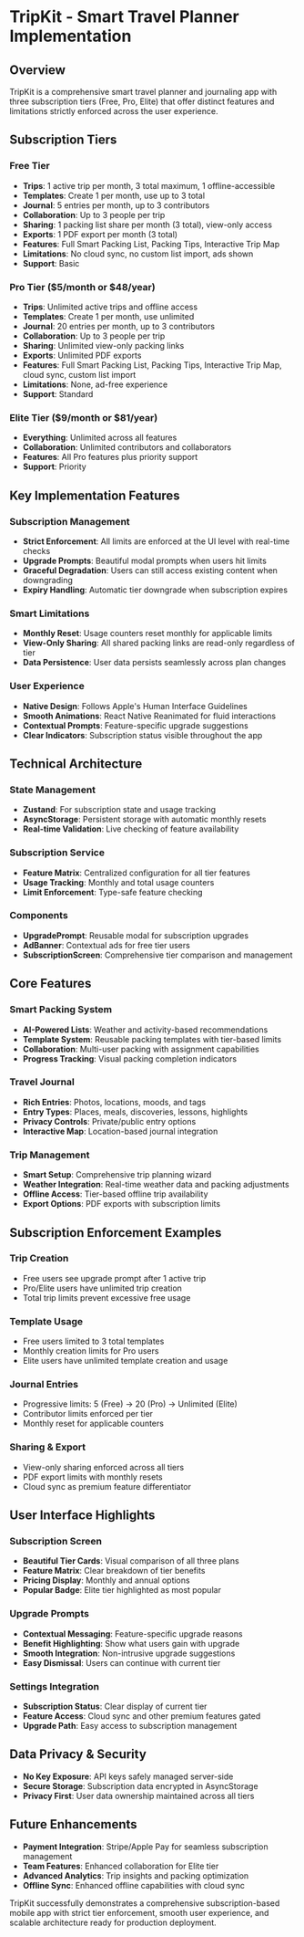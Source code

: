 # TripKit - Smart Travel Planner Implementation

## Overview
TripKit is a comprehensive smart travel planner and journaling app with three subscription tiers (Free, Pro, Elite) that offer distinct features and limitations strictly enforced across the user experience.

## Subscription Tiers

### Free Tier
- **Trips**: 1 active trip per month, 3 total maximum, 1 offline-accessible
- **Templates**: Create 1 per month, use up to 3 total
- **Journal**: 5 entries per month, up to 3 contributors
- **Collaboration**: Up to 3 people per trip
- **Sharing**: 1 packing list share per month (3 total), view-only access
- **Exports**: 1 PDF export per month (3 total)
- **Features**: Full Smart Packing List, Packing Tips, Interactive Trip Map
- **Limitations**: No cloud sync, no custom list import, ads shown
- **Support**: Basic

### Pro Tier ($5/month or $48/year)
- **Trips**: Unlimited active trips and offline access
- **Templates**: Create 1 per month, use unlimited
- **Journal**: 20 entries per month, up to 3 contributors  
- **Collaboration**: Up to 3 people per trip
- **Sharing**: Unlimited view-only packing links
- **Exports**: Unlimited PDF exports
- **Features**: Full Smart Packing List, Packing Tips, Interactive Trip Map, cloud sync, custom list import
- **Limitations**: None, ad-free experience
- **Support**: Standard

### Elite Tier ($9/month or $81/year)
- **Everything**: Unlimited across all features
- **Collaboration**: Unlimited contributors and collaborators
- **Features**: All Pro features plus priority support
- **Support**: Priority

## Key Implementation Features

### Subscription Management
- **Strict Enforcement**: All limits are enforced at the UI level with real-time checks
- **Upgrade Prompts**: Beautiful modal prompts when users hit limits
- **Graceful Degradation**: Users can still access existing content when downgrading
- **Expiry Handling**: Automatic tier downgrade when subscription expires

### Smart Limitations
- **Monthly Reset**: Usage counters reset monthly for applicable limits
- **View-Only Sharing**: All shared packing links are read-only regardless of tier
- **Data Persistence**: User data persists seamlessly across plan changes

### User Experience
- **Native Design**: Follows Apple's Human Interface Guidelines
- **Smooth Animations**: React Native Reanimated for fluid interactions
- **Contextual Prompts**: Feature-specific upgrade suggestions
- **Clear Indicators**: Subscription status visible throughout the app

## Technical Architecture

### State Management
- **Zustand**: For subscription state and usage tracking
- **AsyncStorage**: Persistent storage with automatic monthly resets
- **Real-time Validation**: Live checking of feature availability

### Subscription Service
- **Feature Matrix**: Centralized configuration for all tier features
- **Usage Tracking**: Monthly and total usage counters
- **Limit Enforcement**: Type-safe feature checking

### Components
- **UpgradePrompt**: Reusable modal for subscription upgrades
- **AdBanner**: Contextual ads for free tier users
- **SubscriptionScreen**: Comprehensive tier comparison and management

## Core Features

### Smart Packing System
- **AI-Powered Lists**: Weather and activity-based recommendations
- **Template System**: Reusable packing templates with tier-based limits
- **Collaboration**: Multi-user packing with assignment capabilities
- **Progress Tracking**: Visual packing completion indicators

### Travel Journal
- **Rich Entries**: Photos, locations, moods, and tags
- **Entry Types**: Places, meals, discoveries, lessons, highlights
- **Privacy Controls**: Private/public entry options
- **Interactive Map**: Location-based journal integration

### Trip Management
- **Smart Setup**: Comprehensive trip planning wizard
- **Weather Integration**: Real-time weather data and packing adjustments
- **Offline Access**: Tier-based offline trip availability
- **Export Options**: PDF exports with subscription limits

## Subscription Enforcement Examples

### Trip Creation
- Free users see upgrade prompt after 1 active trip
- Pro/Elite users have unlimited trip creation
- Total trip limits prevent excessive free usage

### Template Usage
- Free users limited to 3 total templates
- Monthly creation limits for Pro users
- Elite users have unlimited template creation and usage

### Journal Entries
- Progressive limits: 5 (Free) → 20 (Pro) → Unlimited (Elite)
- Contributor limits enforced per tier
- Monthly reset for applicable counters

### Sharing & Export
- View-only sharing enforced across all tiers
- PDF export limits with monthly resets
- Cloud sync as premium feature differentiator

## User Interface Highlights

### Subscription Screen
- **Beautiful Tier Cards**: Visual comparison of all three plans
- **Feature Matrix**: Clear breakdown of tier benefits
- **Pricing Display**: Monthly and annual options
- **Popular Badge**: Elite tier highlighted as most popular

### Upgrade Prompts
- **Contextual Messaging**: Feature-specific upgrade reasons
- **Benefit Highlighting**: Show what users gain with upgrade
- **Smooth Integration**: Non-intrusive upgrade suggestions
- **Easy Dismissal**: Users can continue with current tier

### Settings Integration
- **Subscription Status**: Clear display of current tier
- **Feature Access**: Cloud sync and other premium features gated
- **Upgrade Path**: Easy access to subscription management

## Data Privacy & Security
- **No Key Exposure**: API keys safely managed server-side
- **Secure Storage**: Subscription data encrypted in AsyncStorage
- **Privacy First**: User data ownership maintained across all tiers

## Future Enhancements
- **Payment Integration**: Stripe/Apple Pay for seamless subscription management
- **Team Features**: Enhanced collaboration for Elite tier
- **Advanced Analytics**: Trip insights and packing optimization
- **Offline Sync**: Enhanced offline capabilities with cloud sync

TripKit successfully demonstrates a comprehensive subscription-based mobile app with strict tier enforcement, smooth user experience, and scalable architecture ready for production deployment.